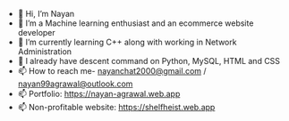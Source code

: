 - 👋 Hi, I’m Nayan
- 👀 I’m a Machine learning enthusiast and an ecommerce website developer
- 🌱 I’m currently learning C++ along with working in Network Administration
- 🌱 I already have descent command on Python, MySQL, HTML and CSS
- 📫 How to reach me- nayanchat2000@gmail.com / nayan99agrawal@outlook.com
- 📫 Portfolio: https://nayan-agrawal.web.app
- 📫 Non-profitable website: https://shelfheist.web.app
<!---
brnfcknayxn/brnfcknayxn is a ✨ special ✨ repository because its `README.md` (this file) appears on your GitHub profile.
You can click the Preview link to take a look at your changes.
--->
